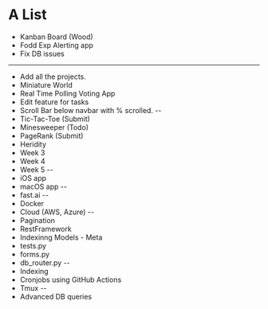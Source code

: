 # A List

- Kanban Board (Wood) 
- Fodd Exp Alerting app
- Fix DB issues
----------------------------
- Add all the projects.
- Miniature World
- Real Time Polling Voting App
- Edit feature for tasks
- Scroll Bar below navbar with % scrolled.
--
- Tic-Tac-Toe (Submit)
- Minesweeper (Todo)
- PageRank (Submit)
- Heridity 
- Week 3
- Week 4
- Week 5
--
- iOS app
- macOS app 
--
- fast.ai
--
- Docker
- Cloud (AWS, Azure) 
--
- Pagination
- RestFramework
- Indexinng Models - Meta
- tests.py
- forms.py
- db_router.py
--
- Indexing
- Cronjobs using GitHub Actions
- Tmux 
--
 - Advanced DB queries
